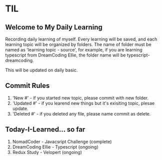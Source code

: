 # TIL

## Welcome to My Daily Learning

Recording daily learning of myself.
Every learning will be saved, and each learning topic will be organized by folders.
The name of folder must be named as 'learning topic - source', for example, if you are learning typescript from DreamCoding Ellie, the folder name will be typescript-dreamcoding.

This will be updated on daily basic.

## Commit Rules

1. 'New #' - if you started new topic, please commit with new folder.
2. 'Updated #' - if you learend new things but it's exisiting topic, plesae update.
3. 'Deleted #' - if you deleted any file, please name commit as delete.

## Today-I-Learned... so far

1. NomadCoder - Javacsript Challenge (complete)
2. DreamCoding Ellie - Typescript (ongoing)
3. Redux Study - Velopert (ongoing)
